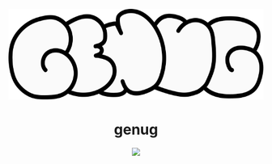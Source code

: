 <p align="center">
  <img src="static/logo.svg?raw=true" height="180"/>
</p>

<h1 align="center">
genug
</h1>

<p align="center">
  <a href="https://github.com/lj-n/standalone-genug/actions/workflows/testing.yml">
    <img src="https://github.com/lj-n/standalone-genug/actions/workflows/testing.yml/badge.svg" />
  </a>
</p>
